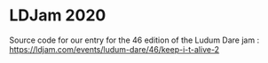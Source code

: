 # LDJam 2020

Source code for our entry for the 46 edition of the Ludum Dare jam : https://ldjam.com/events/ludum-dare/46/keep-i-t-alive-2
